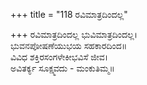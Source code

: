 +++
title = "118 ರವಿಮಾತ್ರದಿಂದಲ್ಲ"

+++
ರವಿಮಾತ್ರದಿಂದಲ್ಲ ಭುವಿಮಾತ್ರದಿಂದಲ್ಲ।  
ಭುವನಪೋಷಣೆಯುಭಯ ಸಹಕಾರದಿಂದ॥  
ವಿವಿಧ ಶಕ್ತಿರಸಂಗಳೇಕೀಭವಿಸೆ ಜೀವ।  
ಅವಿತರ್ಕ್ಯ ಸೂಕ್ಷ್ಮವದು - ಮಂಕುತಿಮ್ಮ॥  
